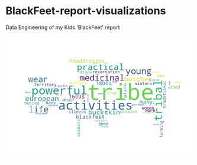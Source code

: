 # BlackFeet-report-visualizations
Data Engineering of my Kids 'BlackFeet' report

![Title](images/colorWCfullBodyBuff.png)
